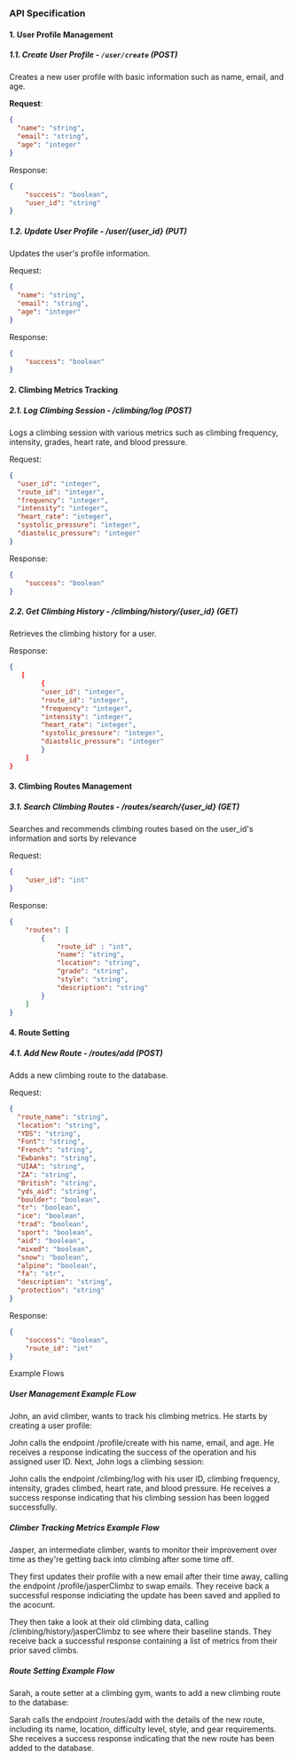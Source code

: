 ### API Specification

#### 1. User Profile Management

##### 1.1. Create User Profile - `/user/create` (POST)

Creates a new user profile with basic information such as name, email, and age.

**Request**:

```json
{
  "name": "string",
  "email": "string",
  "age": "integer"
}
```
Response:

```json
{
    "success": "boolean",
    "user_id": "string"
}
```

##### 1.2. Update User Profile - /user/{user_id} (PUT)
Updates the user's profile information.

Request:

```json
{
  "name": "string",
  "email": "string",
  "age": "integer"
}
```
Response:

```json
{
    "success": "boolean"
}
```

#### 2. Climbing Metrics Tracking

##### 2.1. Log Climbing Session - /climbing/log (POST)
Logs a climbing session with various metrics such as climbing frequency, intensity, grades, heart rate, and blood pressure.

Request:

```json
{
  "user_id": "integer",
  "route_id": "integer",
  "frequency": "integer",
  "intensity": "integer",
  "heart_rate": "integer",
  "systolic_pressure": "integer",
  "diastolic_pressure": "integer"
}
```
Response:

```json
{
    "success": "boolean"
}
```

##### 2.2. Get Climbing History - /climbing/history/{user_id} (GET)
Retrieves the climbing history for a user.

Response:

```json
{
   [
        {
        "user_id": "integer",
        "route_id": "integer",
        "frequency": "integer",
        "intensity": "integer",
        "heart_rate": "integer",
        "systolic_pressure": "integer",
        "diastolic_pressure": "integer"
        }
    ]
}
```

#### 3. Climbing Routes Management

##### 3.1. Search Climbing Routes - /routes/search/{user_id} (GET)
Searches and recommends climbing routes based on the user_id's information and sorts by
relevance

Request:

```json
{
    "user_id": "int"
}
```

Response:

```json
{
    "routes": [
        {
            "route_id" : "int",
            "name": "string",
            "location": "string",
            "grade": "string",
            "style": "string",
            "description": "string"
        }
    ]
}
```
#### 4. Route Setting

##### 4.1. Add New Route - /routes/add (POST)
Adds a new climbing route to the database.

Request:

```json
{
  "route_name": "string",
  "location": "string",
  "YDS": "string",
  "Font": "string",
  "French": "string",
  "Ewbanks": "string",
  "UIAA": "string",
  "ZA": "string",
  "British": "string",
  "yds_aid": "string",
  "boulder": "boolean",
  "tr": "boolean",
  "ice": "boolean",
  "trad": "boolean",
  "sport": "boolean",
  "aid": "boolean",
  "mixed": "boolean",
  "snow": "boolean",
  "alpine": "boolean",
  "fa": "str",
  "description": "string",
  "protection": "string"
}
```

Response:

```json
{
    "success": "boolean",
    "route_id": "int"
}
```

Example Flows

##### User Management Example FLow

John, an avid climber, wants to track his climbing metrics. He starts by creating a user profile:

John calls the endpoint /profile/create with his name, email, and age.
He receives a response indicating the success of the operation and his assigned user ID.
Next, John logs a climbing session:

John calls the endpoint /climbing/log with his user ID, climbing frequency, intensity, grades climbed, heart rate, and blood pressure.
He receives a success response indicating that his climbing session has been logged successfully.

##### Climber Tracking Metrics Example Flow

Jasper, an intermediate climber, wants to monitor their improvement over time as they're getting back into climbing after some time off.

They first updates their profile with a new email after their time away, calling the endpoint /profile/jasperClimbz to swap emails.
They receive back a successful response indiciating the update has been saved and applied to the acocunt.

They then take a look at their old climbing data, calling /climbing/history/jasperClimbz to see where their baseline stands.
They receive back a successful response containing a list of metrics from their prior saved climbs.

##### Route Setting Example Flow
Sarah, a route setter at a climbing gym, wants to add a new climbing route to the database:

Sarah calls the endpoint /routes/add with the details of the new route, including its name, location, difficulty level, style, and gear requirements.
She receives a success response indicating that the new route has been added to the database.
